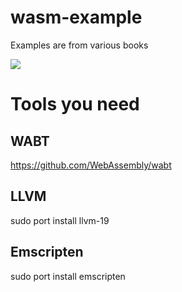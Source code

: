 # wasm-example

Examples are from various books

![](https://m.media-amazon.com/images/I/91vhWTofMdL._AC_UF1000,1000_QL80_.jpg)

# Tools you need

## WABT

https://github.com/WebAssembly/wabt

## LLVM

sudo port install llvm-19

## Emscripten

sudo port install emscripten



